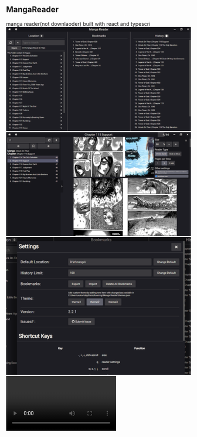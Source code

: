 ## MangaReader

manga reader(not downlaoder) built with react and typescri
![demo](github%20assets/1.png)
![demo](github%20assets/2.png)
![demo](github%20assets/3.png)
![demo](github%20assets/1.mp4)
